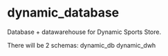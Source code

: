 # dynamic_database

Database + datawarehouse for Dynamic Sports Store.

There will be 2 schemas:
    dynamic_db
    dynamic_dwh